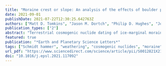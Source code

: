 ```yaml
---
title: "Moraine crest or slope: An analysis of the effects of boulder position on cosmogenic exposure age"
date: 2021-09-01
publishDate: 2021-07-22T12:30:25.642763Z
authors: ["Matt D. Tomkins", "Jason M. Dortch", "Philip D. Hughes", "Jonny J. Huck", "Raimon Pallàs", "Ángel Rodés", "James L. Allard", "Andrew G. Stimson", "Didier Bourlès", "Vincent Rinterknecht", "Vincent Jomelli", "Laura Rodríguez-Rodríguez", "Ramon Copons", "Iestyn D. Barr", "Christopher M. Darvill", "Thomas Bishop"]
publication_types: ["2"]
abstract: "Terrestrial cosmogenic nuclide dating of ice-marginal moraines can provide unique insights into Quaternary glacial history. However, pre- and post-depositional exposure histories of moraine boulders can introduce geologic uncertainty to numerical landform ages. To avoid geologic outliers, boulders are typically selected based on their depositional context and individual characteristics but while these criteria have good qualitative reasoning, many have not been tested quantitatively. Of these, boulder location is critical, as boulders located on moraine crests are prioritised, while those on moraine slopes are typically rejected. This study provides the first quantitative assessment of the relative utility of moraine crest and moraine slope sampling using new and published 10Be and 36Cl ages (n = 19) and Schmidt hammer sampling (SH; n = 635 moraine boulders, ∼19,050 SH R-values) in the northern and southern Pyrenees. These data show that for many of the studied moraines, the spatial distribution of “good” boulders is effectively random, with no consistent clustering on moraine crests, ice-proximal or -distal slopes. In turn, and in contrast to prior work, there is no clear penalty to either moraine crest or moraine slope sampling. Instead, we argue that landform stability exerts a greater influence on exposure age distributions than the characteristics of individual boulders. For the studied landforms, post-depositional stability is strongly influenced by sedimentology, with prolonged degradation of matrix-rich unconsolidated moraines while boulder-rich, matrix-poor moraines stabilised rapidly after deposition. While this pattern is unlikely to hold true in all settings, these data indicate that differences between landforms can be more significant than differences at the intra-landform scale. As ad hoc assessment of landform stability is extremely challenging based on geomorphological evidence alone, preliminary SH sampling, as utilised here, is a useful method to assess the temporal distribution of boulder exposure ages and to prioritise individual boulders for subsequent analysis."
featured: true
publication: "*Earth and Planetary Science Letters*"
tags: ["Schmidt hammer", "weathering", "cosmogenic nuclides", "moraine", "degradation", "geologic uncertainty"]
url_pdf: "https://www.sciencedirect.com/science/article/pii/S0012821X21003472"
doi: "10.1016/j.epsl.2021.117092"
---
```


